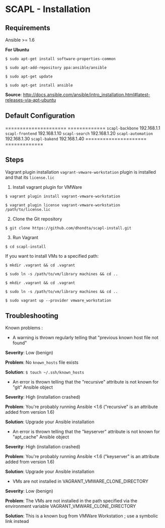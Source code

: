 SCAPL - Installation
====================

Requirements
------------

Ansible >= 1.6

**For Ubuntu**

 `$ sudo apt-get install software-properties-common`
 
 `$ sudo apt-add-repository ppa:ansible/ansible`
 
 `$ sudo apt-get update`
 
 `$ sudo apt-get install ansible`

**Source**: http://docs.ansible.com/ansible/intro_installation.html#latest-releases-via-apt-ubuntu


Default Configuration
---------------------

===================== =============
``scapl-backbone``    192.168.1.1
``scapl-frontend``    192.168.1.10
``scapl-search``      192.168.1.20
``scapl-automation``  192.168.1.30
``scapl-bakend``      192.168.1.40
===================== =============

Steps
-----

Vagrant plugin installation `vagrant-vmware-workstation` plugin is installed and that its `license.lic`

1. Install vagrant plugin for VMWare

 `$ vagrant plugin install vagrant-vmware-workstation`
 
 `$ vagrant plugin license vagrant-vmware-workstation /path/to/license.lic`

2. Clone the Git repository

 `$ git clone https://github.com/dhondta/scapl-install.git`

3. Run Vagrant

 `$ cd scapl-install`

 If you want to install VMs to a specified path:

   `$ mkdir .vagrant && cd .vagrant`

   `$ sudo ln -s /path/to/vm/library machines && cd ..`

  `$ mkdir .vagrant && cd .vagrant`

  `$ sudo ln -s /path/to/vm/library machines && cd ..`

 `$ sudo vagrant up --provider vmware_workstation`


Troubleshooting
---------------

Known problems :

- A warning is thrown regularly telling that "previous known host file not found"

 **Severity**: Low (benign)
 
 **Problem**: No `known_hosts` file exists
 
 **Solution**: `$ touch ~/.ssh/known_hosts`

- An error is thrown telling that the "recursive" attribute is not known for "git" Ansible object

 **Severity**: High (installation crashed)
 
 **Problem**: You're probably running Ansible <1.6 ("recursive" is an attribute added from version 1.6)
 
 **Solution**: Upgrade your Ansible installation

- An error is thrown telling that the "keyserver" attribute is not known for "apt_cache" Ansible object

 **Severity**: High (installation crashed)
 
 **Problem**: You're probably running Ansible <1.6 ("keyserver" is an attribute added from version 1.6)
 
 **Solution**: Upgrade your Ansible installation

- VMs are not installed in VAGRANT_VMWARE_CLONE_DIRECTORY

 **Severity**: Low (benign)

 **Problem**: The VMs are not installed in the path specified via the environment variable VAGRANT_VMWARE_CLONE_DIRECTORY

 **Solution**: This is a known bug from VMWare Workstation ; use a symbolic link instead

